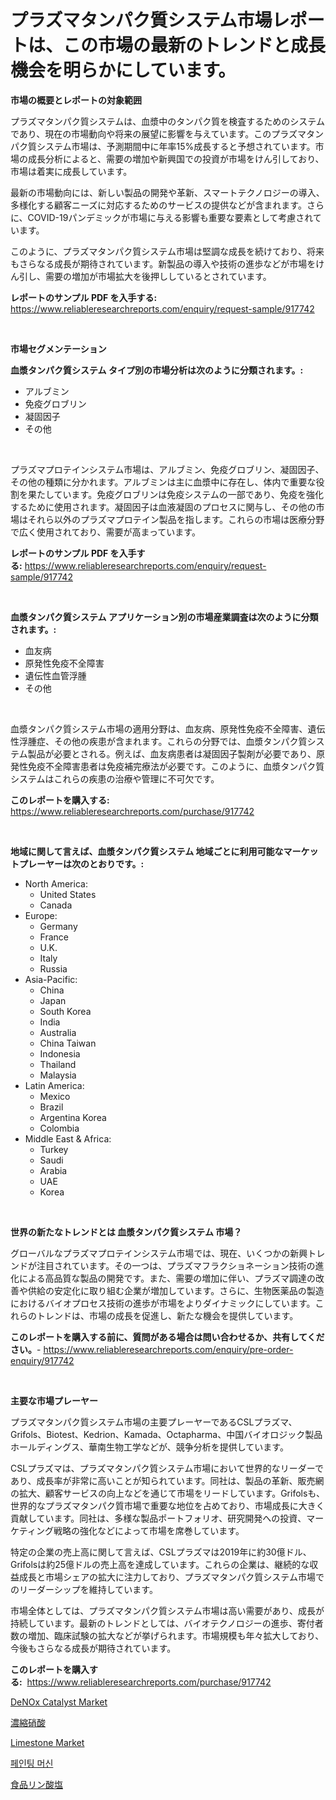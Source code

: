 <p><h1>プラズマタンパク質システム市場レポートは、この市場の最新のトレンドと成長機会を明らかにしています。</h1></p><p><strong>市場の概要とレポートの対象範囲</strong></p>
<p><p>プラズマタンパク質システムは、血漿中のタンパク質を検査するためのシステムであり、現在の市場動向や将来の展望に影響を与えています。このプラズマタンパク質システム市場は、予測期間中に年率15%成長すると予想されています。市場の成長分析によると、需要の増加や新興国での投資が市場をけん引しており、市場は着実に成長しています。</p><p>最新の市場動向には、新しい製品の開発や革新、スマートテクノロジーの導入、多様化する顧客ニーズに対応するためのサービスの提供などが含まれます。さらに、COVID-19パンデミックが市場に与える影響も重要な要素として考慮されています。</p><p>このように、プラズマタンパク質システム市場は堅調な成長を続けており、将来もさらなる成長が期待されています。新製品の導入や技術の進歩などが市場をけん引し、需要の増加が市場拡大を後押ししているとされています。</p></p>
<p><strong>レポートのサンプル PDF を入手する:</strong> <a href="https://www.reliableresearchreports.com/enquiry/request-sample/917742">https://www.reliableresearchreports.com/enquiry/request-sample/917742</a></p>
<p>&nbsp;</p>
<p><strong>市場セグメンテーション</strong></p>
<p><strong>血漿タンパク質システム タイプ別の市場分析は次のように分類されます。:</strong></p>
<p><ul><li>アルブミン</li><li>免疫グロブリン</li><li>凝固因子</li><li>その他</li></ul></p>
<p>&nbsp;</p>
<p><p>プラズマプロテインシステム市場は、アルブミン、免疫グロブリン、凝固因子、その他の種類に分かれます。アルブミンは主に血漿中に存在し、体内で重要な役割を果たしています。免疫グロブリンは免疫システムの一部であり、免疫を強化するために使用されます。凝固因子は血液凝固のプロセスに関与し、その他の市場はそれら以外のプラズマプロテイン製品を指します。これらの市場は医療分野で広く使用されており、需要が高まっています。</p></p>
<p><strong>レポートのサンプル PDF を入手する:</strong>&nbsp;<a href="https://www.reliableresearchreports.com/enquiry/request-sample/917742">https://www.reliableresearchreports.com/enquiry/request-sample/917742</a></p>
<p>&nbsp;</p>
<p><strong> 血漿タンパク質システム アプリケーション別の市場産業調査は次のように分類されます。:</strong></p>
<p><ul><li>血友病</li><li>原発性免疫不全障害</li><li>遺伝性血管浮腫</li><li>その他</li></ul></p>
<p>&nbsp;</p>
<p><p>血漿タンパク質システム市場の適用分野は、血友病、原発性免疫不全障害、遺伝性浮腫症、その他の疾患が含まれます。これらの分野では、血漿タンパク質システム製品が必要とされる。例えば、血友病患者は凝固因子製剤が必要であり、原発性免疫不全障害患者は免疫補完療法が必要です。このように、血漿タンパク質システムはこれらの疾患の治療や管理に不可欠です。</p></p>
<p><strong>このレポートを購入する:</strong>&nbsp; <a href="https://www.reliableresearchreports.com/purchase/917742">https://www.reliableresearchreports.com/purchase/917742</a></p>
<p>&nbsp;</p>
<p><strong>地域に関して言えば、血漿タンパク質システム 地域ごとに利用可能なマーケットプレーヤーは次のとおりです。:</strong></p>
<p><ul>
    <li>
        North America:
        <ul>
            <li>United States</li>
            <li>Canada</li>
        </ul>
    </li>
    <li>
        Europe:
        <ul>
            <li>Germany</li>
            <li>France</li>
            <li>U.K.</li>
            <li>Italy</li>
            <li>Russia</li>
        </ul>
    </li>
    <li>
        Asia-Pacific:
        <ul>
            <li>China</li>
            <li>Japan</li>
            <li>South Korea</li>
            <li>India</li>
            <li>Australia</li>
            <li>China Taiwan</li>
            <li>Indonesia</li>
            <li>Thailand</li>
            <li>Malaysia</li>
        </ul>
    </li>
    <li>
        Latin America:
        <ul>
            <li>Mexico</li>
            <li>Brazil</li>
            <li>Argentina Korea</li>
            <li>Colombia</li>
        </ul>
    </li>
    <li>
        Middle East & Africa:
        <ul>
            <li>Turkey</li>
            <li>Saudi</li>
            <li>Arabia</li>
            <li>UAE</li>
            <li>Korea</li>
        </ul>
    </li>
    </ul></p>
<p>&nbsp;</p>
<p><strong>世界の新たなトレンドとは 血漿タンパク質システム 市場？</strong></p>
<p><p>グローバルなプラズマプロテインシステム市場では、現在、いくつかの新興トレンドが注目されています。その一つは、プラズマフラクショネーション技術の進化による高品質な製品の開発です。また、需要の増加に伴い、プラズマ調達の改善や供給の安定化に取り組む企業が増加しています。さらに、生物医薬品の製造におけるバイオプロセス技術の進歩が市場をよりダイナミックにしています。これらのトレンドは、市場の成長を促進し、新たな機会を提供しています。</p></p>
<p><strong>このレポートを購入する前に、質問がある場合は問い合わせるか、共有してください。</strong>- <a href="https://www.reliableresearchreports.com/enquiry/pre-order-enquiry/917742">https://www.reliableresearchreports.com/enquiry/pre-order-enquiry/917742</a></p>
<p>&nbsp;</p>
<p><strong>主要な市場プレーヤー</strong></p>
<p><p>プラズマタンパク質システム市場の主要プレーヤーであるCSLプラズマ、Grifols、Biotest、Kedrion、Kamada、Octapharma、中国バイオロジック製品ホールディングス、華南生物工学などが、競争分析を提供しています。</p><p>CSLプラズマは、プラズマタンパク質システム市場において世界的なリーダーであり、成長率が非常に高いことが知られています。同社は、製品の革新、販売網の拡大、顧客サービスの向上などを通じて市場をリードしています。Grifolsも、世界的なプラズマタンパク質市場で重要な地位を占めており、市場成長に大きく貢献しています。同社は、多様な製品ポートフォリオ、研究開発への投資、マーケティング戦略の強化などによって市場を席巻しています。</p><p>特定の企業の売上高に関して言えば、CSLプラズマは2019年に約30億ドル、Grifolsは約25億ドルの売上高を達成しています。これらの企業は、継続的な収益成長と市場シェアの拡大に注力しており、プラズマタンパク質システム市場でのリーダーシップを維持しています。</p><p>市場全体としては、プラズマタンパク質システム市場は高い需要があり、成長が持続しています。最新のトレンドとしては、バイオテクノロジーの進歩、寄付者数の増加、臨床試験の拡大などが挙げられます。市場規模も年々拡大しており、今後もさらなる成長が期待されています。</p></p>
<p><strong>このレポートを購入する:</strong>&nbsp;&nbsp;<a href="https://www.reliableresearchreports.com/purchase/917742">https://www.reliableresearchreports.com/purchase/917742</a></p>
<p><p><a href="https://view.publitas.com/reportprime-1/denox-catalyst-market-analysis-examines-its-scope-on-growth-opportunities-and-forecasted-trends-spanning-from-2024-to-2031/">DeNOx Catalyst Market</a></p><p><a href="https://medium.com/@andmartmello/%E6%BF%83%E7%B8%AE%E7%A1%9D%E9%85%B8%E5%B8%82%E5%A0%B4%E8%A6%8F%E6%A8%A1%E3%81%AF-%E3%82%B0%E3%83%AD%E3%83%BC%E3%83%90%E3%83%AB%E7%94%A3%E6%A5%AD%E3%81%AB%E3%81%8A%E3%81%91%E3%82%8B%E6%9C%80%E9%81%A9%E3%81%AA%E3%83%9E%E3%83%BC%E3%82%B1%E3%83%86%E3%82%A3%E3%83%B3%E3%82%B0%E3%83%81%E3%83%A3%E3%83%B3%E3%83%8D%E3%83%AB%E3%82%92%E7%A4%BA%E3%81%97%E3%81%A6%E3%81%84%E3%81%BE%E3%81%99-607950d7e80e">濃縮硝酸</a></p><p><a href="https://view.publitas.com/reportprime-1/limestone-market-research-report-unlocks-analysis-on-the-market-financial-status-market-size-and-market-revenue-upto-2031/">Limestone Market</a></p><p><a href="https://medium.com/@tayriedxhylina/%ED%8E%98%EC%9D%B8%ED%8C%85-%EA%B8%B0%EA%B3%84-%EC%8B%9C%EC%9E%A5-2031%EB%85%84%EA%B9%8C%EC%A7%80%EC%9D%98-%ED%8A%B8%EB%A0%8C%EB%93%9C-%EC%98%88%EC%B8%A1-%EB%B0%8F-%EA%B2%BD%EC%9F%81-%EB%B6%84%EC%84%9D-eaec18c69dbb">페인팅 머신</a></p><p><a href="https://medium.com/@andmartmello/%E9%A3%9F%E5%93%81%E3%83%AA%E3%83%B3%E9%85%B8%E5%A1%A9%E5%B8%82%E5%A0%B4%E3%81%AE%E3%83%88%E3%83%AC%E3%83%B3%E3%83%89%E3%81%A8%E5%B8%82%E5%A0%B4%E5%88%86%E6%9E%90%E3%81%AF-2024%E5%B9%B4%E3%81%8B%E3%82%892031%E5%B9%B4%E3%81%AE%E6%9C%9F%E9%96%93%E3%81%AB%E4%BA%88%E6%B8%AC%E3%81%95%E3%82%8C%E3%81%A6%E3%81%84%E3%81%BE%E3%81%99-a41faae2ecbc">食品リン酸塩</a></p></p>